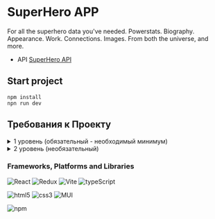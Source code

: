 # SuperHero APP

For all the superhero data you've needed.
Powerstats. Biography. Appearance. Work. Connections. Images.
From both the universe, and more.

- API [SuperHero API](https://akabab.github.io/superhero-api/)

## Start project

```
npm install
npn run dev
```

## Требования к Проекту
<details>
  <summary>1 уровень (обязательный - необходимый минимум)</summary>

#### 
  
  - [ ]  Реализованы **Требования к функциональности.**
  - [ ]  Для хранения учетных записей пользователей, их Избранного и Истории поиска, используем **LocalStorage**. [redux-persist](https://www.npmjs.com/package/redux-persist) библиотеку использовать **нельзя** из-за того, что привнесется большая автоматизация процесса сохранения, и это будет неравносильно затратам по времени других людей, которые используют LocalStorage напрямую.

#### React

  - [ ]  **Пишем функциональные компоненты c хуками** в приоритете над классовыми. (Классовый скорее всего у вас будет только один в котором будет реализация Error Boundaries. Это не значит, что можно забить на теорию классовых компонентов. Нет. Методы жизненного цикла - очень частый вопрос на выходном интервью. Прочую инфу по классовым компонентам тоже стоит пропустить через себя и усвоить)
  - [ ]  Есть разделение на **умные и глупые компоненты** (https://medium.com/@dan_abramov/smart-and-dumb-components-7ca2f9a7c7d0, перевод - https://habr.com/ru/post/266559/. Это пункт - лишь общая рекомендация. Обратите внимание на Update from 2019 по первой ссылке от Дэна. Поэтому не относитесь к этому пункту слишком серьезно. Он тут для того, чтобы вы знали, что существуют такие термины в комьюнити, и не растерялись на собесе, если в каком-то вопросе они прозвучат).
  - [ ]  Есть **рендеринг списков** (https://ru.reactjs.org/docs/lists-and-keys.html)
  - [ ]  Реализована хотя бы одна **форма** (https://ru.reactjs.org/docs/forms.html). Можно использовать UI kit библиотеку ([MUI](https://mui.com/), [AntDesign](https://ant.design/), [ChakraUI](https://chakra-ui.com/) и т.п.), спец. библиотеку построения форм ([Formik](https://formik.org/), [React Hook Form](https://react-hook-form.com/) и т.п.).
  - [ ]  Есть применение **Контекст API** (https://ru.reactjs.org/docs/context.html). Да, вроде бы у нас есть ридакс, зачем тогда нам контекст? Помните, что мы лишь трогаем и играемся со всякой апишкой реакта. Да и использование этих инструментов одновременно - это дискуссионный вопрос. Где-то это уместно, где-то не особо. Всему своё место. Если не знаете, где применить в своем приложении, делайте *темную/светлую тему*. Достаточно цвет шапки или кнопку перекрашивать. Не нужно глобально делать темный/светлый дизайн всего приложения и тратить на это время.
  - [ ]  Есть применение **предохранителя** (https://ru.reactjs.org/docs/error-boundaries.html). Можно и свой написать, можно и пакет [react-error-boundary](https://www.npmjs.com/package/react-error-boundary) заюзать. Главное, чтобы вы понимали что это и зачем.
  - [ ]  Есть хотя бы один **кастомный хук** (https://ru.reactjs.org/docs/hooks-custom.html). Какой-нибудь useActions внутри которого bindActionCreators - не засчитаю. Хук должен быть чуть масштабнее. useDebounce - уже лучше, но вдруг вы его бездумно взяли из интернета. Так что лучше несмотря на useDebounce, был ещё какой-нибудь кастомный хук.
  - [ ]  Хотя бы несколько компонентов используют **PropTypes** (https://ru.reactjs.org/docs/typechecking-with-proptypes.html). Если пишите на TS, всё равно добавьте на 2, 3 компонента PropTypes, чтобы закрыть этот пункт.
  - [ ]  Поиск не должен триггерить много запросов к серверу (**debounce**) (https://ru.reactjs.org/docs/faq-functions.html#how-can-i-prevent-a-function-from-being-called-too-quickly-or-too-many-times-in-a-row). Использовать useDebounce из интернета - ок.
  - [ ]  Есть применение **lazy + Suspense** (https://ru.reactjs.org/docs/code-splitting.html#route-based-code-splitting)

#### Redux

  - [ ]  Используем **Modern Redux with Redux Toolkit** (https://redux.js.org/tutorials/fundamentals/part-8-modern-redux)
  - [ ]  Используем **слайсы** (https://redux.js.org/tutorials/fundamentals/part-8-modern-redux#using-createslice)
  - [ ]  Есть хотя бы одна **кастомная мидлвара** (**[store ⇒ next ⇒ action ⇒ {}](https://redux.js.org/understanding/history-and-design/middleware)** или **`[createListenerMiddleware](https://redux-toolkit.js.org/api/createListenerMiddleware)`** )
  - [ ]  Используется **RTK Query** (https://redux.js.org/tutorials/essentials/part-7-rtk-query-basics)
  - [ ]  Используется **Transforming Responses** (https://redux.js.org/tutorials/essentials/part-8-rtk-query-advanced#transforming-responses). Если у вас такая апишка, что особо “готовить” в данных нечего, то будет достаточно простой функции, которая залезет в свойство ответа от сервера. Что-то типа response ⇒ response.results, в зависимости как ваша апишка данные вам отдаёт. Это лишь пример. Главное в этом пункте знать, что есть такая вот штука - transformResponse.
      
</details>

<details>
  <summary>2 уровень (необязательный)</summary>
  
  - [ ]  Использование **TypeScript** (https://ru.reactjs.org/docs/static-type-checking.html#typescript)

    - Можете опираться на популярные сборники советов. Например, **[React TypeScript Cheatsheets](https://react-typescript-cheatsheet.netlify.app/)**.
    - Если с АПИ прилетает куча данных, не нужно на них всех описывать типы. Добавьте типы только на то, что вы используете в приложении.
    - По-хорошему, все функции на преобразование данных или какие-то вычисления должны иметь **тип возвращаемого значения**. Так вы добавите контроль за выходными данными.
    - Как покрывать **мидлвару**, созданную через createListenerMiddleware описано [тут](https://redux-toolkit.js.org/api/createListenerMiddleware#typescript-usage).


  - [ ]  Подключен **storybook** и созданы два, три сториса с [controls](https://storybook.js.org/docs/essentials/controls), которые показывают разные состояния компонента (https://storybook.js.org/).
  - [ ]  Использование **Firebase** для учетных записей пользователей и их Избранного и Истории поиска. Тогда пункт из обязательных требований про использования LocalStorage может отпадать за ненадобностью, раз вы используете Firebase. [react-firebase-hooks](https://github.com/CSFrequency/react-firebase-hooks/tree/master) использовать **нельзя**, чтобы не перепрыгивать базовое API firebase в рамках изучения.
  - [ ]  Обновление информации из Firebase через инвалидацию кеша RTK Query. Если обновление будет выстроено таким образом, накину ещё дополнительные баллы в оценке за использование Firebase. Пункт новый и необкатанный, так что если найдете противоречие в реализации, приходите в личку.
    - Можно для этого пункта взять не Firebase, а Свой простой самописный сервер на ноде + mongoDB, если вы больше заинтересованы потыкать монго, а не фаербейз. Насколько мне говорили ребята, mongoDB сервера не доступны из России. Но вы можете поднять себе БД локально.
  - [ ] Низкая связанность клиентского кода, использующего апи кода, работающего с внешним стором.
  - [ ] Настроен CI/CD
  - [ ] Реализована **виртуализация списков** (https://ru.legacy.reactjs.org/docs/optimizing-performance.html#virtualize-long-lists). Пусть в доке упоминается список в сотни или тысячи строк, в качестве эксперимента мы можем виртуализировать короткий список в приложении. Например при поиске единицы информации вы можете выводить результаты поиска через виртуализованный список. Можно использовать библиотеки. Этот пункт тут, потому что на собесе могут задать вопрос про это, в духе “Знаешь ли как можно эффективно рендерить большие списки или таблицы”.
  - [ ]  Используются **мемоизированные селекторы** (createSelector). Постарайтесь, чтобы был какой-то смысл в вашем селекторе, и это не было какой-то мапинг в духе, получили стейт, забрали из него свойство, возвратили его.
  - [ ]  Используется **нормализованная структура стейта** (createEntityAdapter). Что делать, если в вашей предметной области и данным никак нельзя применить нормализацию? - Можете создать либо отдельные   проект, либо прям в нашем проекте сделать нормализацию с другими данными (другой апишкой) в качестве эксперимента.
  - [ ]  Проведена **оптимизация приложения** (https://redux.js.org/tutorials/essentials/part-6-performance-normalization). Если хотите закрыть этот пункт, то вам придется доказать, что вы действительно что-то оптимизировали. Можно прикрепить запись экрана, как было до. Показать, что вы сделали. И показать, как стало после. Например, избавились от лишних ререндеров и тому подобное. Или мемоизированные селекторы примерили и этим сделали что-то лучше. В общем, немного размытый пункт, обычно его не сдают. Он тут скорее для того, чтобы подсветить статью в доке, которую можно использовать в ответе на вопрос на собесе “Как можно оптимизировать приложение?”.
  - [ ] Feature Flags. Реализовать фичу “Поделиться в телеграм”, закрытую под фича флагом. Это повсеместная практика на проектах, так что даже если не будете реализовывать это тут, хотя бы почитайте на будущее, что это такое - фича флаги.
  - [ ] Добавить тесты через jest, react-testing-library или Playwright или через что-то другое на ваше усмотрение. Связь UI и бизнес-логики построена не через команды, а через события. (https://redux.js.org/style-guide/#model-actions-as-events-not-setters, https://redux.js.org/tutorials/fundamentals/part-3-state-actions-reducers#designing-actions). Основная идея этого пункта: в Компонентах не должно быть связи с инфраструктурой. Компоненты должны сообщать о том, что что-то случилось (произошло событие), а инфраструктура на это реагировала. В целом, это должно помочь сделать Project Console API. Также этот пункт перекликается с требованием того, что из файлов компонентов нельзя вызывать апи localStorage/firebase напрямую.
  - [ ] Project Console API
    - Цель Предоставить пользователю Console API для работы с приложением.
    - Мотивация Демонстрация навыков построения архитектуры, в которой ядро приложения существует независимо от типа ввода/вывода (GUI, Console).
      
    - Суть
      - Ядро приложения не должно проникать в GUI.
      - Следовательно, при создании Console API не должно происходить дублирования бизнес-логики и поведения ещё и для Console API.
      - Всё, что ваше приложение способно сделать через GUI, оно должно уметь делать и через консоль [В рамках тренировки, хотя бы часть главных функций приложения: отобразить информацию, осуществить поиск, зарегистрироваться, добавить/удалить  избранное].
      - *То есть, еще раз, идея НЕ в том, чтобы найти кнопку на экране геттером и кодом кликнуть по ней. Идея в том, чтобы полноценно работать с приложением без рендеринга на экране, только в консоле, переиспользуя application core code, который также использует GUI.*   
  
</details>




### Frameworks, Platforms and Libraries

![React](https://img.shields.io/badge/-React-090909?style=for-the-badge&logo=react&logoColor=47C5FB)
![Redux](https://img.shields.io/badge/redux-090909.svg?style=for-the-badge&logo=redux&logoColor=8923B9)
![Vite](https://img.shields.io/badge/vite-090909.svg?style=for-the-badge&logo=vite&logoColor=B769D2)
![typeScript](https://img.shields.io/badge/-typeScript-090909?style=for-the-badge&logo=typeScript)

![html5](https://img.shields.io/badge/-HTML5-090909?style=for-the-badge&logo=html5)
![css3](https://img.shields.io/badge/-css3-090909?style=for-the-badge&logo=css3&logoColor=7acef4)
![MUI](https://img.shields.io/badge/MUI-090909.svg?style=for-the-badge&logo=mui&logoColor=3C50FE)

![npm](https://img.shields.io/badge/-NPM-090909?style=for-the-badge&logo=npm)
